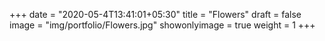 +++
date = "2020-05-4T13:41:01+05:30"
title = "Flowers"
draft = false
image = "img/portfolio/Flowers.jpg"
showonlyimage = true
weight = 1
+++
